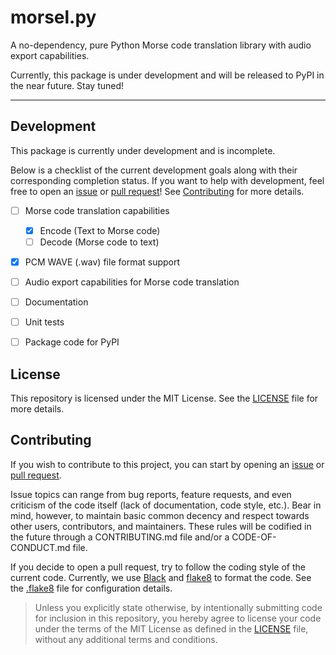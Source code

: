 # morsel.py
A no-dependency, pure Python Morse code translation library with audio
export capabilities.

Currently, this package is under development and will be released to
PyPI in the near future. Stay tuned!

----------------------------------

## Development
This package is currently under development and is incomplete.

Below is a checklist of the current development goals along with their
corresponding completion status.
If you want to help with development, feel free to open an
[issue](https://github.com/louie-github/morsel/issues) or 
[pull request](https://github.com/louie-github/morsel/pulls)!
See [Contributing](##contributing) for more details.

 - [ ] Morse code translation capabilities
   - [X] Encode (Text to Morse code)
   - [ ] Decode (Morse code to text)
 - [X] PCM WAVE (.wav) file format support
 - [ ] Audio export capabilities for Morse code translation
 - [ ] Documentation
 - [ ] Unit tests
 - [ ] Package code for PyPI


## License
This repository is licensed under the MIT License. See the
[LICENSE](LICENSE) file for more details.


## Contributing
If you wish to contribute to this project, you can start by opening an
[issue](https://github.com/louie-github/morsel/issues) or
[pull request](https://github.com/louie-github/morsel/pulls).

Issue topics can range from bug reports, feature requests, and even
criticism of the code itself (lack of documentation, code style, etc.).
Bear in mind, however, to maintain basic common decency and respect
towards other users, contributors, and maintainers. These rules will be
codified in the future through a CONTRIBUTING.md file and/or a
CODE-OF-CONDUCT.md file.

If you decide to open a pull request, try to follow the coding style
of the current code. Currently, we use
[Black](https://github.com/psf/black) and
[flake8](https://github.com/PyCQA/flake8) to format the code. See the
[.flake8](.flake8) file for configuration details.

> Unless you explicitly state otherwise, by intentionally submitting
> code for inclusion in this repository, you hereby agree to license
> your code under the terms of the MIT License as defined in the
> [LICENSE](LICENSE) file, without any additional terms and conditions.